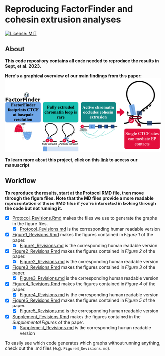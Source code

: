 # Reproducing FactorFinder and cohesin extrusion analyses
[![License: MIT](https://img.shields.io/badge/License-MIT-blue.svg)](https://opensource.org/licenses/MIT)

## About

**This code repository contains all code needed to reproduce the results in Sept, et al. 2023.**

**Here's a graphical overview of our main findings from this paper:**
<img width="1500" alt="image" src="https://github.com/aryeelab/cohesin_extrusion_reproducibility/blob/76671bb52ade16255807c9c43bc5b41115cff151/Figures/Graphical_Abstract.png">

**To learn more about this project, click on this [link](https://www.biorxiv.org/content/10.1101/2023.10.20.563340v3) to access our manuscript**

## Workflow
**To reproduce the results, start at the Protocol RMD file, then move through the figure files. Note that the MD files provide a more readable representation of these RMD files if you're interested in looking through the code but not running it.**

- [x] [Protocol_Revisions.Rmd](https://github.com/aryeelab/cohesin_extrusion_reproducibility/blob/main/Protocol_Revisions.Rmd) makes the files we use to generate the graphs in the figure files.
  - [x] [Protocol_Revisions.md](https://github.com/aryeelab/cohesin_extrusion_reproducibility/blob/main/Protocol_Revisions.md) is the corresponding human readable version
        
- [x] [Figure1_Revisions.Rmd](https://github.com/aryeelab/cohesin_extrusion_reproducibility/blob/main/Figure1_Revisions.Rmd) makes the figures contained in *Figure 1* of the paper.
  - [x] [Figure1_Revisions.md](https://github.com/aryeelab/cohesin_extrusion_reproducibility/blob/main/Figure1_Revisions.md) is the corresponding human readable version
- [x] [Figure2_Revisions.Rmd](https://github.com/aryeelab/cohesin_extrusion_reproducibility/blob/main/Figure2_Revisions.Rmd) makes the figures contained in *Figure 2* of the paper.
  - [x] [Figure2_Revisions.md](https://github.com/aryeelab/cohesin_extrusion_reproducibility/blob/main/Figure2_Revisions.md) is the corresponding human readable version
- [x] [Figure3_Revisions.Rmd](https://github.com/aryeelab/cohesin_extrusion_reproducibility/blob/main/Figure3_Revisions.Rmd) makes the figures contained in *Figure 3* of the paper.
  - [x] [Figure3_Revisions.md](https://github.com/aryeelab/cohesin_extrusion_reproducibility/blob/main/Figure3_Revisions.md) is the corresponding human readable version
- [x] [Figure4_Revisions.Rmd](https://github.com/aryeelab/cohesin_extrusion_reproducibility/blob/main/Figure4_Revisions.Rmd) makes the figures contained in *Figure 4* of the paper.
  - [x] [Figure4_Revisions.md](https://github.com/aryeelab/cohesin_extrusion_reproducibility/blob/main/Figure4_Revisions.md) is the corresponding human readable version
- [x] [Figure5_Revisions.Rmd](https://github.com/aryeelab/cohesin_extrusion_reproducibility/blob/main/Figure5_Revisions.Rmd) makes the figures contained in *Figure 5* of the paper.
  - [x] [Figure5_Revisions.md](https://github.com/aryeelab/cohesin_extrusion_reproducibility/blob/main/Figure5_Revisions.md) is the corresponding human readable version
- [x] [Supplement_Revisions.Rmd](https://github.com/aryeelab/cohesin_extrusion_reproducibility/blob/main/Supplement_Revisions.Rmd) makes the figures contained in the *Supplemental Figures* of the paper.
  - [x] [Supplement_Revisions.md](https://github.com/aryeelab/cohesin_extrusion_reproducibility/blob/main/Supplement_Revisions.md) is the corresponding human readable version
  
To easily see which code generates which graphs without running anything, check out the .md files (e.g. `Figure4_Revisions.md`). 
